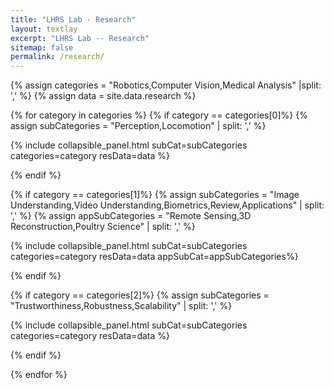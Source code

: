 ```yaml
---
title: "LHRS Lab - Research"
layout: textlay
excerpt: "LHRS Lab -- Research"
sitemap: false
permalink: /research/
---
```


{% assign categories = "Robotics,Computer Vision,Medical Analysis" |split: ','  %}
{% assign data = site.data.research %}


{% for category in categories  %}
{% if category == categories[0]%}
{% assign subCategories = "Perception,Locomotion" | split: ',' %}


<div>
{% include collapsible_panel.html subCat=subCategories categories=category resData=data  %}
</div>

{% endif %}

{% if category == categories[1]%}
{% assign subCategories = "Image Understanding,Video Understanding,Biometrics,Review,Applications" | split: ',' %}
{% assign appSubCategories = "Remote Sensing,3D Reconstruction,Poultry Science" | split: ',' %}

<div>
{% include collapsible_panel.html subCat=subCategories categories=category resData=data appSubCat=appSubCategories%}
</div>

{% endif %}

{% if category == categories[2]%}
{% assign subCategories = "Trustworthiness,Robustness,Scalability" | split: ',' %}



<div>
{% include collapsible_panel.html subCat=subCategories categories=category resData=data  %}
</div>

{% endif %}

{% endfor %}


